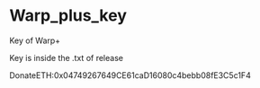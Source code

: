 # Warp_plus_key
Key of Warp+

Key is inside the .txt of release


DonateETH:0x04749267649CE61caD16080c4bebb08fE3C5c1F4

